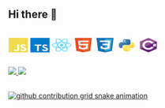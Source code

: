 ## Hi there 👋

<div style="display: inline_block"><br>
  <img align="center" alt="Bruno-Js" height="30" width="40" src="https://raw.githubusercontent.com/devicons/devicon/master/icons/javascript/javascript-plain.svg">
  <img align="center" alt="Bruno-Ts" height="30" width="40" src="https://raw.githubusercontent.com/devicons/devicon/master/icons/typescript/typescript-plain.svg">
  <img align="center" alt="Bruno-React" height="30" width="40" src="https://raw.githubusercontent.com/devicons/devicon/master/icons/react/react-original.svg">
  <img align="center" alt="Bruno-HTML" height="30" width="40" src="https://raw.githubusercontent.com/devicons/devicon/master/icons/html5/html5-original.svg">
  <img align="center" alt="Bruno-CSS" height="30" width="40" src="https://raw.githubusercontent.com/devicons/devicon/master/icons/css3/css3-original.svg">
  <img align="center" alt="Bruno-Python" height="30" width="40" src="https://raw.githubusercontent.com/devicons/devicon/master/icons/python/python-original.svg">
  <img align="center" alt="Bruno-Csharp" height="30" width="40" src="https://raw.githubusercontent.com/devicons/devicon/master/icons/csharp/csharp-original.svg">
</div>

##

<div>
  <a href="https://github.com/bruno-ishikawa">
  <img height="180cm" src="https://github-readme-stats.vercel.app/api?username=bruno-ishikawa&show_icon=true&theme=dracula&include_all_commits=true&count_private=true"/>
  <img height="180cm" src="https://github-readme-stats-vercel.app/api/top-langs/?username=bruno-ishikawa&layout=compact&langs_count=16&theme=dracula"/>
</div>
    
##

<picture align="center">
  <source media="(prefers-color-scheme: dark)" srcset="https://raw.githubusercontent.com/bruno-ishikawa/bruno-ishikawa/output/github-contribution-grid-snake-dark.svg">
  <source media="(prefers-color-scheme: light)" srcset="https://raw.githubusercontent.com/bruno-ishikawa/bruno-ishikawa/output/github-contribution-grid-snake-dark.svg">
  <img align="center" alt="github contribution grid snake animation" src="https://raw.githubusercontent.com/bruno-ishiakwa/bruno-ishikawa/output/github-contribution-grid-snake.svg">
</picture>

##

